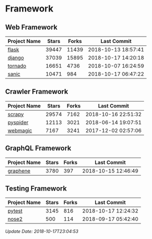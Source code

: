 # Framework

## Web Framework

| Project Name | Stars | Forks | Last Commit |
| ------------ | ----- | ----- | ----------- |
| [flask](https://github.com/pallets/flask) | 39447 | 11439 | 2018-10-13 18:57:41 |
| [django](https://github.com/django/django) | 37039 | 15895 | 2018-10-17 14:20:18 |
| [tornado](https://github.com/tornadoweb/tornado) | 16651 | 4736 | 2018-10-07 16:24:59 |
| [sanic](https://github.com/huge-success/sanic) | 10471 | 984 | 2018-10-17 06:47:22 |

## Crawler Framework

| Project Name | Stars | Forks | Last Commit |
| ------------ | ----- | ----- | ----------- |
| [scrapy](https://github.com/scrapy/scrapy) | 29574 | 7162 | 2018-10-16 22:51:32 |
| [pyspider](https://github.com/binux/pyspider) | 12113 | 3021 | 2018-06-14 19:07:51 |
| [webmagic](https://github.com/code4craft/webmagic) | 7167 | 3241 | 2017-12-02 02:57:06 |

## GraphQL Framework

| Project Name | Stars | Forks | Last Commit |
| ------------ | ----- | ----- | ----------- |
| [graphene](https://github.com/graphql-python/graphene) | 3780 | 397 | 2018-10-15 12:46:49 |

## Testing Framework

| Project Name | Stars | Forks | Last Commit |
| ------------ | ----- | ----- | ----------- |
| [pytest](https://github.com/pytest-dev/pytest) | 3145 | 816 | 2018-10-17 12:24:32 |
| [nose2](https://github.com/nose-devs/nose2) | 500 | 114 | 2018-09-17 05:42:40 |

*Update Date: 2018-10-17T23:04:53*